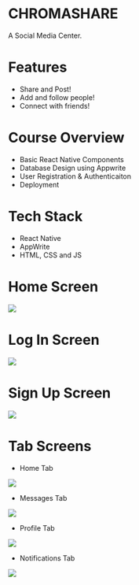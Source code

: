 # CHROMASHARE
A Social Media Center.

# Features
* Share and Post!
* Add and follow people!
* Connect with friends!

# Course Overview
* Basic React Native Components
* Database Design using Appwrite
* User Registration & Authenticaiton
* Deployment

# Tech Stack
* React Native
* AppWrite
* HTML, CSS and JS

# Home Screen
<img src="assets/images/ONBOARD.png">  

# Log In Screen
<img src="assets/images/LOGIN.png">  

# Sign Up Screen
<img src="assets/images/SIGNUP.png">  

# Tab Screens
* Home Tab
<img src="assets/images/HOME.png">  

* Messages Tab
<img src="assets/images/MSG.png"> 

* Profile Tab
<img src="assets/images/PROFILE.png"> 

* Notifications Tab
<img src="assets/images/NOTIF.png"> 


